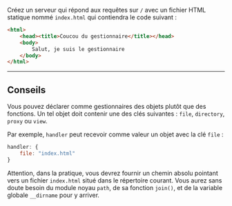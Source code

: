Créez un serveur qui répond aux requêtes sur `/` avec un fichier HTML
statique nommé `index.html` qui contiendra le code suivant :

```html
<html>
    <head><title>Coucou du gestionnaire</title></head>
    <body>
        Salut, je suis le gestionnaire
    </body>
</html>
```

-----------------------------------------------------------------

## Conseils

Vous pouvez déclarer comme gestionnaires des objets plutôt que des fonctions.
Un tel objet doit contenir une des clés suivantes : `file`, `directory`,
`proxy` ou `view`.

Par exemple, `handler` peut recevoir comme valeur un objet avec la clé `file` :

```js
handler: {
    file: "index.html"
}
```

Attention, dans la pratique, vous devrez fournir un chemin absolu pointant
vers un fichier `index.html` situé dans le répertoire courant.  Vous aurez
sans doute besoin du module noyau `path`, de sa fonction `join()`, et de
la variable globale `__dirname` pour y arriver.
